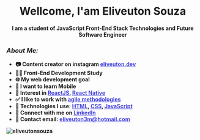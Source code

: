 

<h1 align="center"> Wellcome, I'am Eliveuton Souza</h1>
<p align="center"> <strong>I am a student of JavaScript Front-End Stack Technologies and Future Software Engineer<strong><p>

  <div>
    <h3 ><strong><i>About Me:</i></strong></h3>
    <div align="left">
      <ul>
				<li>📷 Content creator on instagram <a style="color: #4240DC" href="https://www.instagram.com/eliveuton.dev/">eliveuton.dev</a></li>
				<li>👨‍💻 Front-End Development Study</li>
				<li>🌐 My web development goal</li>
				<li>📲 I want to learn Mobile</li>
				<li>💜 Interest in <a style="color: #4240DC" href="https://pt-br.reactjs.org/">ReactJS</a>, <a style="color: #4240DC" href="https://reactnative.dev/">React Native</a></li>
				<li>✅ I like to work with <a style="color: #4240DC" href="http://www.desenvolvimentoagil.com.br/">agile methodologies</a></li>
				<li>🎇 Technologies I use: <a style="color: #4240DC" href="https://developer.mozilla.org/pt-BR/docs/Web/HTML">HTML</a>, <a style="color: #4240DC" href="https://developer.mozilla.org/pt-BR/docs/Web/CSS">CSS</a>, <a style="color: #4240DC" href="https://developer.mozilla.org/pt-BR/docs/Learn/JavaScript">JavaScript</a></li>
  			<li>👋 Connect with me on <a style="color: #4240DC" href="https://developer.mozilla.org/pt-BR/docs/Web/HTML">LinkedIn</a></li>
				<li>📧 Contact email: <a style="color: #4240DC" href="mailto:eliveuton3m@hotmail.com">eliveuton3m@hotmail.com</a></li>
  		</ul>
   </div>
    
  

<img src="https://github-readme-stats.vercel.app/api?username=eliveutonsouza&show_icons=true" alt="eliveutonsouza"/> 

    

  




